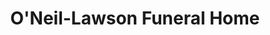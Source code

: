 ---
title: "O'Neil-Lawson Funeral Home"
url: /corbin/oneil-lawson-funeral-home/
shop: funeral directors
---